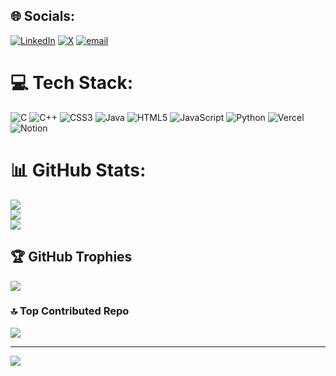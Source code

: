 
## 🌐 Socials:
[![LinkedIn](https://img.shields.io/badge/LinkedIn-%230077B5.svg?logo=linkedin&logoColor=white)](https://linkedin.com/in/manishhh-kumar) [![X](https://img.shields.io/badge/X-black.svg?logo=X&logoColor=white)](https://x.com/__manishh_) [![email](https://img.shields.io/badge/Email-D14836?logo=gmail&logoColor=white)](mailto:whymanish19@gmail.com) 

# 💻 Tech Stack:
![C](https://img.shields.io/badge/c-%2300599C.svg?style=for-the-badge&logo=c&logoColor=white) ![C++](https://img.shields.io/badge/c++-%2300599C.svg?style=for-the-badge&logo=c%2B%2B&logoColor=white) ![CSS3](https://img.shields.io/badge/css3-%231572B6.svg?style=for-the-badge&logo=css3&logoColor=white) ![Java](https://img.shields.io/badge/java-%23ED8B00.svg?style=for-the-badge&logo=openjdk&logoColor=white) ![HTML5](https://img.shields.io/badge/html5-%23E34F26.svg?style=for-the-badge&logo=html5&logoColor=white) ![JavaScript](https://img.shields.io/badge/javascript-%23323330.svg?style=for-the-badge&logo=javascript&logoColor=%23F7DF1E) ![Python](https://img.shields.io/badge/python-3670A0?style=for-the-badge&logo=python&logoColor=ffdd54) ![Vercel](https://img.shields.io/badge/vercel-%23000000.svg?style=for-the-badge&logo=vercel&logoColor=white) ![Notion](https://img.shields.io/badge/Notion-%23000000.svg?style=for-the-badge&logo=notion&logoColor=white)
# 📊 GitHub Stats:
![](https://github-readme-stats.vercel.app/api?username=manishhdev&theme=dark&hide_border=false&include_all_commits=false&count_private=false)<br/>
![](https://nirzak-streak-stats.vercel.app/?user=manishhdev&theme=dark&hide_border=false)<br/>
![](https://github-readme-stats.vercel.app/api/top-langs/?username=manishhdev&theme=dark&hide_border=false&include_all_commits=false&count_private=false&layout=compact)

## 🏆 GitHub Trophies
![](https://github-profile-trophy.vercel.app/?username=manishhdev&theme=radical&no-frame=true&no-bg=false&margin-w=4)

### 🔝 Top Contributed Repo
![](https://github-contributor-stats.vercel.app/api?username=manishhdev&limit=5&theme=dark&combine_all_yearly_contributions=true)

---
[![](https://visitcount.itsvg.in/api?id=manishhdev&icon=0&color=0)](https://visitcount.itsvg.in)

<!-- Proudly created with GPRM ( https://gprm.itsvg.in ) -->
